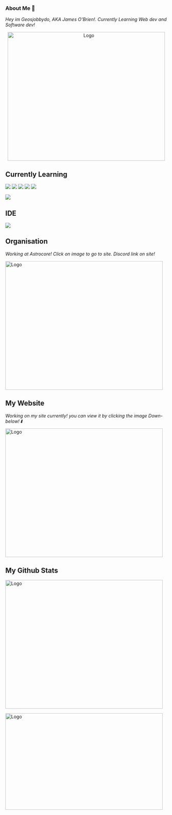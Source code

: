 ### About Me 📃

*Hey im Geosjobbydo, AKA James O'Brien!. Currently Learning Web dev and Software dev!*
<p style="text-align:center;"><img src="https://github.com/geosjobby/geosjobby/blob/main/Pictures/geosjobbydo.png?raw=true?" alt="Logo" style="height: 400px; width:490px;"></p>

## Currently Learning
<p align='left'>
    <img src="https://img.shields.io/badge/css-%231572B6.svg?&style=for-the-badge&logo=css3&logoColor=white">
  <img src="https://img.shields.io/badge/html-%23E34F26.svg?&style=for-the-badge&logo=html5&logoColor=white">
  <img src="https://img.shields.io/badge/javascript%20-%23323330.svg?&style=for-the-badge&logo=javascript&logoColor=%23F7DF1E">
  <img src="https://img.shields.io/badge/Django-092E20?style=for-the-badge&logo=django&logoColor=green">
  <img src="https://img.shields.io/badge/Markdown-000000?style=for-the-badge&logo=markdown&logoColor=white">
  <p align='left'>
  <img src="https://img.shields.io/badge/Python-FFD43B?style=for-the-badge&logo=python&logoColor=blue">
 
## IDE
 <p align='left'>
  <img src="https://img.shields.io/badge/Visual_Studio_Code-0078D4?style=for-the-badge&logo=visual%20studio%20code&logoColor=white">
     
## Organisation 
*Working at Astrocore! Click on image to go to site. Discord link on site!*
<p align='left'>
<a target="_blank" href="https://Astrocore.net"><img src="https://github.com/geosjobby/geosjobby/blob/main/Pictures/Astrocore.png?raw=true" alt="Logo" style="height: 400px; width:490px;"><p/><a>
    
## My Website
 *Working on my site currently! you can view it by clicking the image Down-below!⬇*
 <p align='left'>
<a target="_blank" href="https://geosjobby.xyz"><img src="https://github.com/geosjobby/geosjobby/blob/main/Pictures/SiteBackround.png?raw=true" alt="Logo" style="height: 400px; width:490px;"><p/><a>
    
## My Github Stats
   <p align='left'>
  <img src="https://github-readme-stats.vercel.app/api?username=geosjobby&show_icons=true&count_private=true&theme=yeblu" alt="Logo" style="height: 400px; width:490px;"> 
</p>
<p>
  <p align='left'>
    <img src="https://github-readme-stats.vercel.app/api/top-langs/?username=geosjobby" alt="Logo" style="height: 300px; width:490px;">
   
 



 

 

   
 
  


